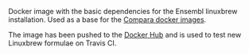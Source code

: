 Docker image with the basic dependencies for the Ensembl linuxbrew installation.
Used as a base for the [Compara docker images](https://github.com/muffato/docker-ensembl-linuxbrew-compara).

The image has been pushed to the [Docker Hub](https://hub.docker.com/r/muffato/ensembl-linuxbrew-basic-dependencies)
and is used to test new Linuxbrew formulae on Travis CI.
